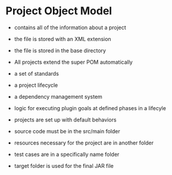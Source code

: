 # Project Object Model

- contains all of the information about a project

- the file is stored with an XML extension

- the file is stored in the base directory

- All projects extend the super POM automatically


- a set of standards

- a project lifecycle

- a dependency management system

- logic for executing plugin goals at defined phases in a lifecyle


- projects are set up with default behaviors

- source code must be in the src/main folder

- resources necessary for the project are in another folder

- test cases are in a specifically name folder

- target folder is used for the final JAR file
